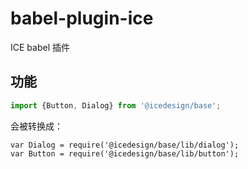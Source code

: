 # babel-plugin-ice

ICE babel 插件

## 功能

```jsx
import {Button, Dialog} from '@icedesign/base';
```

会被转换成：

```
var Dialog = require('@icedesign/base/lib/dialog');
var Button = require('@icedesign/base/lib/button');
```